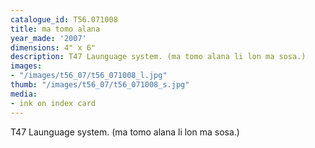```yaml
---
catalogue_id: T56.071008
title: ma tomo alana
year_made: '2007'
dimensions: 4" x 6"
description: T47 Launguage system. (ma tomo alana li lon ma sosa.)
images:
- "/images/t56_07/t56_071008_l.jpg"
thumb: "/images/t56_07/t56_071008_s.jpg"
media:
- ink on index card
---
```


T47 Launguage system. (ma tomo alana li lon ma sosa.)
